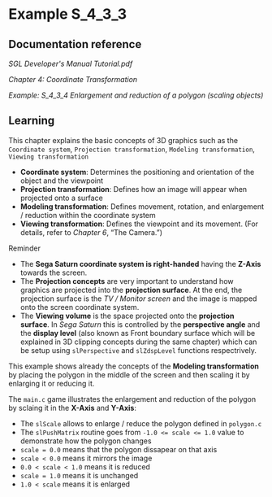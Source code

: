# Example S_4_3_3
 
## Documentation reference

_SGL Developer's Manual Tutorial.pdf_

_Chapter 4: Coordinate Transformation_

_Example: S_4_3_4 Enlargement and reduction of a polygon (scaling objects)_

## Learning  

This chapter explains the basic concepts of 3D graphics such as the `Coordinate system`, `Projection transformation`, `Modeling transformation`, `Viewing transformation`

- **Coordinate system**: Determines the positioning and orientation of the object and the viewpoint
- **Projection transformation**: Defines how an image will appear when projected onto a surface
- **Modeling transformation**: Defines movement, rotation, and enlargement / reduction within the coordinate system
- **Viewing transformation**: Defines the viewpoint and its movement. (For details, refer to _Chapter 6_, “The Camera.”)

Reminder

- The **Sega Saturn coordinate system is right-handed** having the **Z-Axis** towards the screen.
- The **Projection concepts** are very important to understand how graphics are projected into the **projection surface**. At the end, the projection surface is the *TV / Monitor screen* and the image is mapped onto the screen coordinate system.
- The **Viewing volume** is the space projected onto the **projection surface**. In *Sega Saturn* this is controlled by the **perspective angle** and the **display level** (also known as Front boundary surface which will be explained in 3D clipping concepts during the same chapter) which can be setup using `slPerspective` and `slZdspLevel` functions respectrively.

This example shows already the concepts of the **Modeling transformation** by placing the polygon in the middle of the screen and then scaling it by enlarging it or reducing it.

The `main.c` game illustrates the enlargement and reduction of the polygon by sclaing it in the **X-Axis** and **Y-Axis**:

- The `slScale` allows to enlarge / reduce the polygon defined in `polygon.c` 
- The `slPushMatrix` routine goes from `-1.0 <= scale <= 1.0` value to demonstrate how the polygon changes
- `scale = 0.0` means that the polygon dissapear on that axis
- `scale < 0.0` means it mirrors the image
- `0.0 < scale < 1.0` means it is reduced
- `scale = 1.0` means it is unchanged
- `1.0 < scale` means it is enlarged
